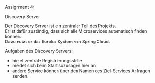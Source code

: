 Assignment 4:

Discovery Server

Der Discovery Server ist ein zentraler Teil des Projekts.  
Er ist dafür zuständig, dass sich alle Microservices automatisch finden können.  
Dazu nutzt er das Eureka-System von Spring Cloud.

Aufgaben des Discovery Servers:
- bietet zentrale Registrierungsstelle
- meldet sich beim Start sozusagen hier an
- andere Service können über den Namen des Ziel-Services Anfragen senden.

